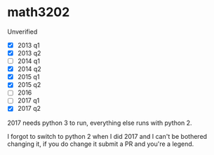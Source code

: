# math3202

Unverified

- [x] 2013 q1
- [x] 2013 q2
- [ ] 2014 q1
- [x] 2014 q2
- [x] 2015 q1
- [x] 2015 q2
- [ ] 2016
- [ ] 2017 q1
- [x] 2017 q2

2017 needs python 3 to run, everything else runs with python 2.

I forgot to switch to python 2 when I did 2017 and I can't be bothered
changing it, if you do change it submit a PR and you're a legend.
